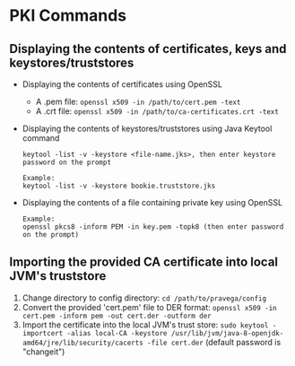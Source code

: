 # PKI Commands

## Displaying the contents of certificates, keys and keystores/truststores

* Displaying the contents of certificates using OpenSSL
  * A .pem file: ``openssl x509 -in /path/to/cert.pem -text``
  * A .crt file: ``openssl x509 -in /path/to/ca-certificates.crt -text``
  
 * Displaying the contents of keystores/truststores using Java Keytool command
   ```
   keytool -list -v -keystore <file-name.jks>, then enter keystore password on the prompt
   
   Example:
   keytool -list -v -keystore bookie.truststore.jks
   ```
   
 * Displaying the contents of a file containing private key using OpenSSL
   ```
   Example:
   openssl pkcs8 -inform PEM -in key.pem -topk8 (then enter password on the prompt)
   ```
## Importing the provided CA certificate into local JVM's truststore

1. Change directory to config directory: ``cd /path/to/pravega/config`` 
2. Convert the provided 'cert.pem' file to DER format: ``openssl x509 -in cert.pem -inform pem -out cert.der -outform der``
3. Import the certificate into the local JVM's trust store: 
   ```sudo keytool -importcert -alias local-CA -keystore /usr/lib/jvm/java-8-openjdk-amd64/jre/lib/security/cacerts -file cert.der``` (default password is "changeit")
